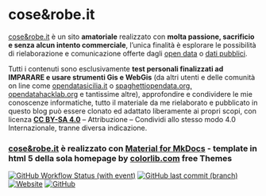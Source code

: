 # cose&robe.it
[cose&robe.it](https://coseerobe.it/) è un sito **amatoriale** realizzato con **molta passione, sacrificio e senza alcun intento commerciale**, l’unica finalità è esplorare le possibilità di rielaborazione e comunicazione offerte dagli [open data](https://it.wikipedia.org/wiki/Dati_aperti) o [dati pubblici](https://medium.com/open-data-stories/non-open-data-ma-dati-pubblici-la-metafora-dellacqua-b09ff1c24fe3).

Tutti i contenuti sono esclusivamente **test personali finalizzati ad IMPARARE e usare strumenti Gis e WebGis** (da altri utenti e delle comunità on line come [opendatasicilia.it](http://opendatasicilia.it/) o [spaghettiopendata.org,](http://www.spaghettiopendata.org/) [opendatahacklab.org](http://opendatahacklab.org/site/) e tantissime altre), approfondire e condividere le mie conoscenze informatiche, tutto il materiale da me rielaborato e pubblicato in questo blog può essere clonato ed adattato liberamente ai propri scopi, con licenza **[CC BY-SA 4.0](https://creativecommons.org/licenses/by/4.0/deed.it)** – Attribuzione – Condividi allo stesso modo 4.0 Internazionale, tranne diversa indicazione.

### [cose&robe.it](https://coseerobe.it/) è realizzato con [Material for MkDocs](https://squidfunk.github.io/mkdocs-material/)  - template in html 5 della sola homepage  by [colorlib.com](https://colorlib.com/) free Themes
[![GitHub Workflow Status (with event)](https://img.shields.io/github/actions/workflow/status/coseerobe/coseerobe/gh-deploy.yml?label=Github%20Pages)](https://coseerobe.it/) [![GitHub last commit (branch)](https://img.shields.io/github/last-commit/coseerobe/coseerobe/main?label=Ultimo%20aggiornamento)](https://coseerobe.it/)  [![Website](https://img.shields.io/website?url=https%3A%2F%2Fcoseerobe.it%2Fblog%2F&label=Sito%20web%20onlie)](https://coseerobe.it/) [![GitHub](https://img.shields.io/github/license/coseerobe/coseerobe?label=Licenza)](https://github.com/coseerobe/coseerobe/blob/main/LICENSE.md) 

